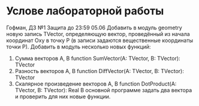 # Услове лабораторной работы
Гофман, ДЗ №1
Защита до 23:59 05.06
Добавить в модуль geometry новую запись TVector, определяющую вектор, проведённый из начала координат Oxy в точку P (в записи задаются вещественные координаты точки P).
Добавить в модуль несколько новых функций:
1. Сумма векторов A, B
function SumVector(A: TVector, B: TVector): TVector
2. Разность векторов A, B
function DiffVector(A: TVector, B: TVector): TVector
3. Скалярное произведение векторов A, B
function DotProduct(A: TVector, B: TVector): Real
В основной программе задать два вектора и проверить для них новые функции.
